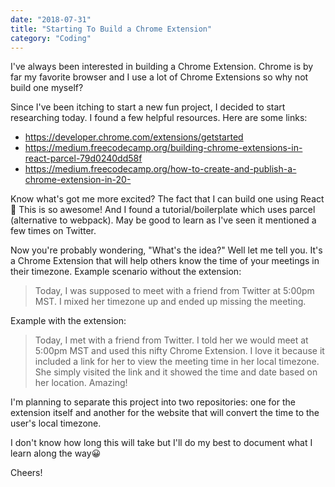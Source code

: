 ```yaml
---
date: "2018-07-31"
title: "Starting To Build a Chrome Extension"
category: "Coding"
---
```


I've always been interested in building a Chrome Extension. Chrome is by far my favorite browser and I use a lot of Chrome Extensions so why not build one myself?

Since I've been itching to start a new fun project, I decided to start researching today. I found a few helpful resources. Here are some links:

* https://developer.chrome.com/extensions/getstarted
* https://medium.freecodecamp.org/building-chrome-extensions-in-react-parcel-79d0240dd58f
* https://medium.freecodecamp.org/how-to-create-and-publish-a-chrome-extension-in-20-

Know what's got me more excited? The fact that I can build one using React 🎊 This is so awesome! And I found a tutorial/boilerplate which uses parcel (alternative to webpack). May be good to learn as I've seen it mentioned a few times on Twitter.

Now you're probably wondering, "What's the idea?" Well let me tell you. It's a Chrome Extension that will help others know the time of your meetings in their timezone. Example scenario without the extension:

> Today, I was supposed to meet with a friend from Twitter at 5:00pm MST. I mixed her timezone up and ended up missing the meeting.

Example with the extension:

> Today, I met with a friend from Twitter. I told her we would meet at 5:00pm MST and used this nifty Chrome Extension. I love it because it included a link for her to view the meeting time in her local timezone. She simply visited the link and it showed the time and date based on her location. Amazing!

I'm planning to separate this project into two repositories: one for the extension itself and another for the website that will convert the time to the user's local timezone.

I don't know how long this will take but I'll do my best to document what I learn along the way😀

Cheers!
